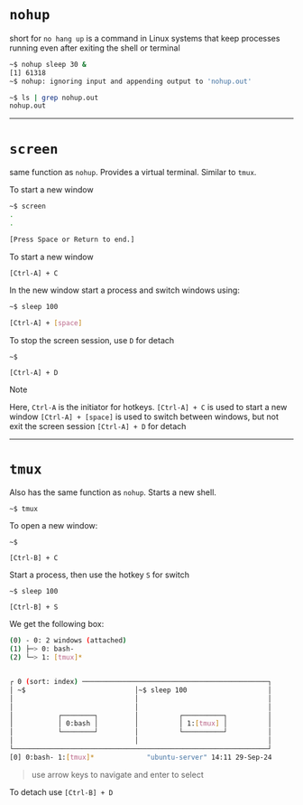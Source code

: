 
# `nohup`

short for `no hang up` is a command in Linux systems that keep processes running even after exiting the shell or terminal

```bash
~$ nohup sleep 30 &
[1] 61318
~$ nohup: ignoring input and appending output to 'nohup.out'

```

```bash
~$ ls | grep nohup.out
nohup.out
```

---

# `screen`

same function as `nohup`. Provides a virtual terminal.
Similar to `tmux`.

To start a new window
```bash
~$ screen
.
.

[Press Space or Return to end.]
```

To start a new window
```
[Ctrl-A] + C
```

In the new window start a process and switch windows using:
```bash
~$ sleep 100

[Ctrl-A] + [space]
```

To stop the screen session, use `D` for detach
```
~$

[Ctrl-A] + D
```

> [!Note]
> Here, `Ctrl-A` is the initiator for hotkeys.
> `[Ctrl-A] + C` is used to start a new window
> `[Ctrl-A] + [space]` is used to switch between windows, but not exit the screen session
> `[Ctrl-A] + D` for detach


---

# `tmux`

Also has the same function as `nohup`. Starts a new shell.

```
~$ tmux
```

To open a new window:
```
~$

[Ctrl-B] + C
```

Start a process, then use the hotkey `S` for switch
```
~$ sleep 100

[Ctrl-B] + S
```

We get the following box:
```bash
(0) - 0: 2 windows (attached)
(1) ├─> 0: bash-
(2) └─> 1: [tmux]*


┌ 0 (sort: index) ──────────────────────────────────────────────┐
│ ~$                           │~$ sleep 100                    │
│                              │                                │
│                              │                                │
│           ┌────────┐         │          ┌──────────┐          │
│           │ 0:bash │         │          │ 1:[tmux] │          │
│           └────────┘         │          └──────────┘          │
│                              │                                │
└───────────────────────────────────────────────────────────────┘
[0] 0:bash- 1:[tmux]*             "ubuntu-server" 14:11 29-Sep-24
```
> use arrow keys to navigate and enter to select

To detach use `[Ctrl-B] + D`